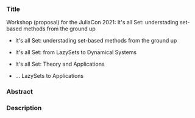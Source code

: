 ### Title

Workshop (proposal) for the JuliaCon 2021: It's all Set: understading set-based methods from the ground up

- It's all Set: understading set-based methods from the ground up
- It's all Set: from LazySets to Dynamical Systems
- It's all Set: Theory and Applications

- ... LazySets to Applications
 
### Abstract

### Description
